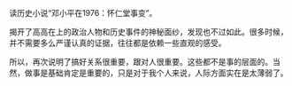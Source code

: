 读历史小说“邓小平在1976：怀仁堂事变”。

揭开了高高在上的政治人物和历史事件的神秘面纱，发现也不过如此。很多时候，并不需要多么严谨认真的证据，往往都是依赖一些直观的感受。

所以，再次说明了搞好关系很重要，跟对人很重要。这些都不是事的层面的。当然，做事是基础肯定是重要的，只是对于我个人来说，人际方面实在是太薄弱了。